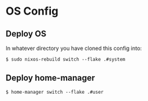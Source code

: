 # OS Config

## Deploy OS

In whatever directory you have cloned this config into:

```
$ sudo nixos-rebuild switch --flake .#system
```

## Deploy home-manager

```
$ home-manager switch --flake .#user
```

